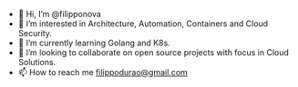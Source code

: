 - 👋 Hi, I’m @filipponova
- 👀 I’m interested in Architecture, Automation, Containers and Cloud Security.
- 🌱 I’m currently learning Golang and K8s.
- 💞️ I’m looking to collaborate on open source projects with focus in Cloud Solutions.
- 📫 How to reach me filippodurao@gmail.com

<!---
filipponova/filipponova is a ✨ special ✨ repository because its `README.md` (this file) appears on your GitHub profile.
You can click the Preview link to take a look at your changes.
--->
